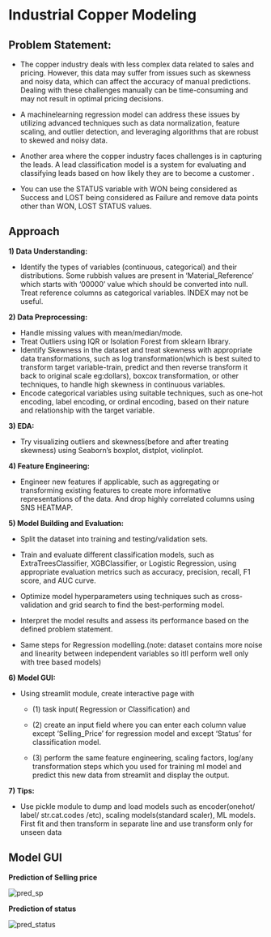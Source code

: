 # **Industrial Copper Modeling**

## **Problem Statement:**
  - The copper industry deals with less complex data related to sales and pricing.
However, this data may suffer from issues such as skewness and noisy data, which
can affect the accuracy of manual predictions. Dealing with these challenges manually
can be time-consuming and may not result in optimal pricing decisions.
  
  - A machinelearning regression model can address these issues by utilizing advanced techniques
such as data normalization, feature scaling, and outlier detection, and leveraging
algorithms that are robust to skewed and noisy data.

  - Another area where the copper industry faces challenges is in capturing the leads. A
lead classification model is a system for evaluating and classifying leads based on
how likely they are to become a customer .

  - You can use the STATUS variable with WON being considered as Success and LOST being considered as Failure and
remove data points other than WON, LOST STATUS values.

## **Approach**

**1) Data Understanding:** 
- Identify the types of variables (continuous, categorical)
and their distributions. Some rubbish values are present in ‘Material_Reference’
which starts with ‘00000’ value which should be converted into null. Treat
reference columns as categorical variables. INDEX may not be useful.

**2) Data Preprocessing:**
  -  Handle missing values with mean/median/mode.
  - Treat Outliers using IQR or Isolation Forest from sklearn library.
  - Identify Skewness in the dataset and treat skewness with appropriate
data transformations, such as log transformation(which is best suited to
transform target variable-train, predict and then reverse transform it back
to original scale eg:dollars), boxcox transformation, or other techniques,
to handle high skewness in continuous variables.
  - Encode categorical variables using suitable techniques, such as one-hot
encoding, label encoding, or ordinal encoding, based on their nature and
relationship with the target variable.

**3) EDA:**
 
 - Try visualizing outliers and skewness(before and after treating skewness)
using Seaborn’s boxplot, distplot, violinplot.

**4) Feature Engineering:**
  - Engineer new features if applicable, such as aggregating
or transforming existing features to create more informative representations of
the data. And drop highly correlated columns using SNS HEATMAP.

**5) Model Building and Evaluation:**

- Split the dataset into training and testing/validation sets.

- Train and evaluate different classification models, such as
ExtraTreesClassifier, XGBClassifier, or Logistic Regression, using
appropriate evaluation metrics such as accuracy, precision, recall, F1
score, and AUC curve.

- Optimize model hyperparameters using techniques such as
cross-validation and grid search to find the best-performing model.

- Interpret the model results and assess its performance based on the
defined problem statement.

- Same steps for Regression modelling.(note: dataset contains more noise
and linearity between independent variables so itll perform well only with
tree based models)

**6) Model GUI:** 

- Using streamlit module, create interactive page with
    - (1) task input( Regression or Classification) and
    - (2) create an input field where you can enter each column value except
‘Selling_Price’ for regression model and except ‘Status’ for classification
model.

    - (3) perform the same feature engineering, scaling factors, log/any
transformation steps which you used for training ml model and predict this new
data from streamlit and display the output.

**7) Tips:** 

- Use pickle module to dump and load models such as encoder(onehot/
label/ str.cat.codes /etc), scaling models(standard scaler), ML models. First fit
and then transform in separate line and use transform only for unseen data

## **Model GUI**

**Prediction of Selling price**

![pred_sp](https://github.com/beingbvh/Industrial_Copper_Modeling/assets/135937352/7a4900a3-12d1-45d6-859c-7c4f8faab5b6)

**Prediction of status**

![pred_status](https://github.com/beingbvh/Industrial_Copper_Modeling/assets/135937352/9c619c1e-9df8-4bd3-a7ca-c92f45045a7c)

